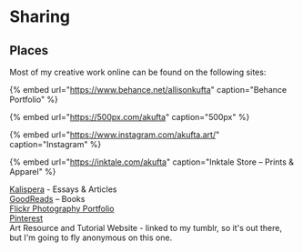 # Sharing

## Places 

Most of my creative work online can be found on the following sites:

{% embed url="https://www.behance.net/allisonkufta" caption="Behance Portfolio" %}

{% embed url="https://500px.com/akufta" caption="500px" %}

{% embed url="https://www.instagram.com/akufta.art/" caption="Instagram" %}

{% embed url="https://inktale.com/akufta" caption="Inktale Store – Prints & Apparel" %}

[Kalispera](https://kalispera.xyz) - Essays & Articles  
[GoodReads](https://www.goodreads.com/user/show/31960024-allison-kufta) – Books  
[Flickr Photography Portfolio](http://flickr.com/allisonkufta)  
[Pinterest](https://www.pinterest.com/4kufta/)  
Art Resource and Tutorial Website - linked to my tumblr, so it's out there, but I'm going to fly anonymous on this one. 







